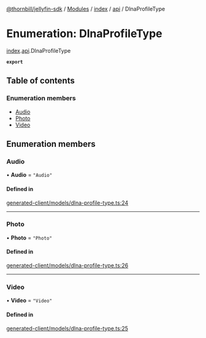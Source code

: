 [@thornbill/jellyfin-sdk](../README.md) / [Modules](../modules.md) / [index](../modules/index.md) / [api](../modules/index.api.md) / DlnaProfileType

# Enumeration: DlnaProfileType

[index](../modules/index.md).[api](../modules/index.api.md).DlnaProfileType

**`export`**

## Table of contents

### Enumeration members

- [Audio](index.api.DlnaProfileType.md#audio)
- [Photo](index.api.DlnaProfileType.md#photo)
- [Video](index.api.DlnaProfileType.md#video)

## Enumeration members

### Audio

• **Audio** = `"Audio"`

#### Defined in

[generated-client/models/dlna-profile-type.ts:24](https://github.com/thornbill/jellyfin-sdk-typescript/blob/eb13db7/src/generated-client/models/dlna-profile-type.ts#L24)

___

### Photo

• **Photo** = `"Photo"`

#### Defined in

[generated-client/models/dlna-profile-type.ts:26](https://github.com/thornbill/jellyfin-sdk-typescript/blob/eb13db7/src/generated-client/models/dlna-profile-type.ts#L26)

___

### Video

• **Video** = `"Video"`

#### Defined in

[generated-client/models/dlna-profile-type.ts:25](https://github.com/thornbill/jellyfin-sdk-typescript/blob/eb13db7/src/generated-client/models/dlna-profile-type.ts#L25)
